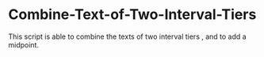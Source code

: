 # Combine-Text-of-Two-Interval-Tiers
This script is able to combine the texts of two interval tiers , and to add a midpoint.
